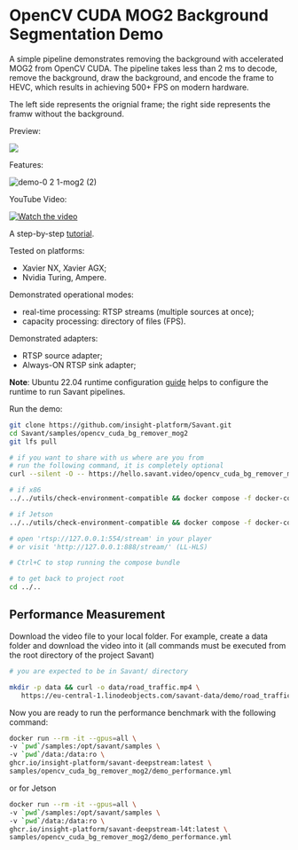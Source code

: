 # OpenCV CUDA MOG2 Background Segmentation Demo

A simple pipeline demonstrates removing the background with accelerated MOG2 from OpenCV CUDA. The pipeline takes less than 2 ms to decode, remove the background, draw the background, and encode the frame to HEVC, which results in achieving 500+ FPS on modern hardware.

The left side represents the orignial frame; the right side represents the framw without the background.

Preview:

![](assets/opencv_cuda_bg_remover_mog2.webp)

Features:

![demo-0 2 1-mog2 (2)](https://user-images.githubusercontent.com/15047882/230607388-febddb9b-c5da-417d-a563-4a56829c82ab.png)

YouTube Video:

[![Watch the video](https://img.youtube.com/vi/P9w-WS6HLew/default.jpg)](https://youtu.be/P9w-WS6HLew)

A step-by-step [tutorial](https://hello.savant.video/opencv-cuda-bg-remover-mog2-tutorial).

Tested on platforms:

- Xavier NX, Xavier AGX;
- Nvidia Turing, Ampere.

Demonstrated operational modes:

- real-time processing: RTSP streams (multiple sources at once);
- capacity processing: directory of files (FPS).

Demonstrated adapters:
- RTSP source adapter;
- Always-ON RTSP sink adapter;

**Note**: Ubuntu 22.04 runtime configuration [guide](../../docs/runtime-configuration.md) helps to configure the runtime to run Savant pipelines.

Run the demo:

```bash
git clone https://github.com/insight-platform/Savant.git
cd Savant/samples/opencv_cuda_bg_remover_mog2
git lfs pull

# if you want to share with us where are you from
# run the following command, it is completely optional
curl --silent -O -- https://hello.savant.video/opencv_cuda_bg_remover_mog2.html

# if x86
../../utils/check-environment-compatible && docker compose -f docker-compose.x86.yml up

# if Jetson
../../utils/check-environment-compatible && docker compose -f docker-compose.l4t.yml up

# open 'rtsp://127.0.0.1:554/stream' in your player
# or visit 'http://127.0.0.1:888/stream/' (LL-HLS)

# Ctrl+C to stop running the compose bundle

# to get back to project root
cd ../..
```


## Performance Measurement

Download the video file to your local folder. For example, create a data folder and download the video into it (all commands must be executed from the root directory of the project Savant)

```bash
# you are expected to be in Savant/ directory

mkdir -p data && curl -o data/road_traffic.mp4 \
   https://eu-central-1.linodeobjects.com/savant-data/demo/road_traffic.mp4
```

Now you are ready to run the performance benchmark with the following command:

```bash
docker run --rm -it --gpus=all \
-v `pwd`/samples:/opt/savant/samples \
-v `pwd`/data:/data:ro \
ghcr.io/insight-platform/savant-deepstream:latest \
samples/opencv_cuda_bg_remover_mog2/demo_performance.yml
```

or for Jetson

```bash
docker run --rm -it --gpus=all \
-v `pwd`/samples:/opt/savant/samples \
-v `pwd`/data:/data:ro \
ghcr.io/insight-platform/savant-deepstream-l4t:latest \
samples/opencv_cuda_bg_remover_mog2/demo_performance.yml
```

